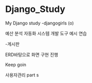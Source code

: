 # Django_Study
My Django study
-djangogirls (o)

예산 분석 자동화 시스템 개발 도구 예시 연습


-게시판 

ERD바탕으로 화면 구현 진행

Keep goin

사용자관리 part s
